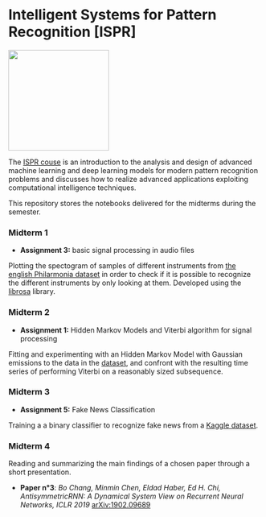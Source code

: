 # Intelligent Systems for Pattern Recognition [ISPR]

<img src="https://apre.it/wp-content/uploads/2021/01/logo_uni-pisa.png" width="200" />

The [ISPR couse](https://elearning.di.unipi.it/course/view.php?id=278) is an introduction to the analysis and design of advanced machine learning and deep learning models for modern pattern recognition problems and discusses how to realize advanced applications exploiting computational intelligence techniques.

This repository stores the notebooks delivered for the midterms during the semester.
### Midterm 1
- **Assignment 3:** basic signal processing in audio files

Plotting the spectogram of samples of different instruments from [the english Philarmonia dataset](https://philharmonia.co.uk/resources/sound-samples/) in order to  check if it is possible to recognize the different instruments by only looking at them. Developed using the [librosa](https://github.com/librosa/librosa) library.

### Midterm 2
-  **Assignment 1:** Hidden Markov Models and Viterbi algorithm for signal processing

Fitting and experimenting with an Hidden Markov Model with Gaussian emissions to the data in the [dataset](https://archive.ics.uci.edu/ml/datasets/Appliances+energy+prediction), and confront with the resulting time series of performing Viterbi on a reasonably sized subsequence.

### Midterm 3
-  **Assignment 5:** Fake News Classification

Training a a binary classifier to recognize fake news from a [Kaggle dataset](https://www.kaggle.com/datasets/clmentbisaillon/fake-and-real-news-dataset).

### Midterm 4

Reading and summarizing the main findings of a chosen paper through a short presentation.

- **Paper n°3**: 
_Bo Chang, Minmin Chen, Eldad Haber, Ed H. Chi, AntisymmetricRNN: A Dynamical System View on Recurrent Neural Networks, ICLR 2019_ [arXiv:1902.09689
](https://doi.org/10.48550/arXiv.1902.09689)
